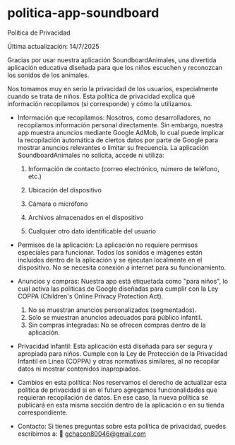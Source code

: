 # politica-app-soundboard

Política de Privacidad

Última actualización: 14/7/2025

Gracias por usar nuestra aplicación SoundboardAnimales, una divertida aplicación educativa diseñada para que los niños escuchen y reconozcan los sonidos de los animales.

Nos tomamos muy en serio la privacidad de los usuarios, especialmente cuando se trata de niños. Esta política de privacidad explica qué información recopilamos (si corresponde) y cómo la utilizamos.

* Información que recopilamos: Nosotros, como desarrolladores, no recopilamos información personal directamente.
Sin embargo, nuestra app muestra anuncios mediante Google AdMob, lo cual puede implicar la recopilación automática de ciertos datos por parte de Google para mostrar anuncios relevantes o limitar su frecuencia.
La aplicación SoundboardAnimales no solicita, accede ni utiliza:

  1. Información de contacto (correo electrónico, número de teléfono, etc.)
  
  2. Ubicación del dispositivo
  
  3. Cámara o micrófono
  
  4. Archivos almacenados en el dispositivo
  
  5. Cualquier otro dato identificable del usuario

* Permisos de la aplicación: 
La aplicación no requiere permisos especiales para funcionar. Todos los sonidos e imágenes están incluidos dentro de la aplicación y se ejecutan localmente en el dispositivo. No se necesita conexión a internet para su funcionamiento.

* Anuncios y compras:
Nuestra app está etiquetada como "para niños", lo cual activa las políticas de Google diseñadas para cumplir con la Ley COPPA (Children's Online Privacy Protection Act).
  1. No se muestran anuncios personalizados (segmentados).
  2. Solo se muestran anuncios adecuados para público infantil.
  3. Sin compras integradas: No se ofrecen compras dentro de la aplicación.

* Privacidad infantil:
Esta aplicación está diseñada para ser segura y apropiada para niños. Cumple con la Ley de Protección de la Privacidad Infantil en Línea (COPPA) y otras normativas similares, al no recopilar datos ni mostrar contenidos inapropiados.

* Cambios en esta política:
Nos reservamos el derecho de actualizar esta política de privacidad si en el futuro agregamos funcionalidades que requieran recopilación de datos. En ese caso, la nueva política se publicará en esta misma sección dentro de la aplicación o en su tienda correspondiente.

* Contacto:
Si tienes preguntas sobre esta política de privacidad, puedes escribirnos a:
📧 gchacon80046@gmail.com
